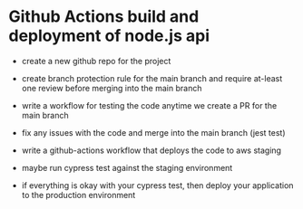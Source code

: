 # Github Actions build and deployment of node.js api

- create a new github repo for the project

- create branch protection rule for the main branch and require at-least one review before merging into
the main branch

- write a workflow for testing the code anytime we create a PR for the main branch

- fix any issues with the code and merge into the main branch (jest test)

- write a github-actions workflow that deploys the code to aws staging

- maybe run cypress test against the staging environment

- if everything is okay with your cypress test, then deploy your application to the production environment